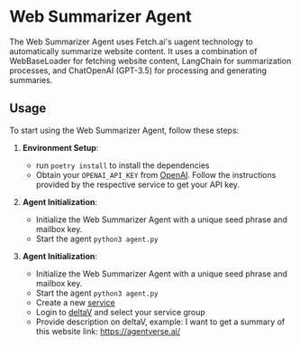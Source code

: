 # Web Summarizer Agent

The Web Summarizer Agent uses Fetch.ai's uagent technology to automatically summarize website content. It uses a combination of WebBaseLoader for fetching website content, LangChain for summarization processes, and ChatOpenAI (GPT-3.5) for processing and generating summaries.


## Usage

To start using the Web Summarizer Agent, follow these steps:

1. **Environment Setup**:
   - run `poetry install` to install the dependencies
   - Obtain your `OPENAI_API_KEY` from [OpenAI](https://openai.com/). Follow the instructions provided by the respective service to get your API key.

2. **Agent Initialization**:
   - Initialize the Web Summarizer Agent with a unique seed phrase and mailbox key.
   - Start the agent `python3 agent.py`

3. **Agent Initialization**:
   - Initialize the Web Summarizer Agent with a unique seed phrase and mailbox key.
   - Start the agent `python3 agent.py`
   - Create a new [service](https://agentverse.ai/services)
   - Login to [deltaV](https://deltav.agentverse.ai/) and select your service group
   - Provide description on deltaV, example: I want to get a summary of this website link: https://agentverse.ai/

